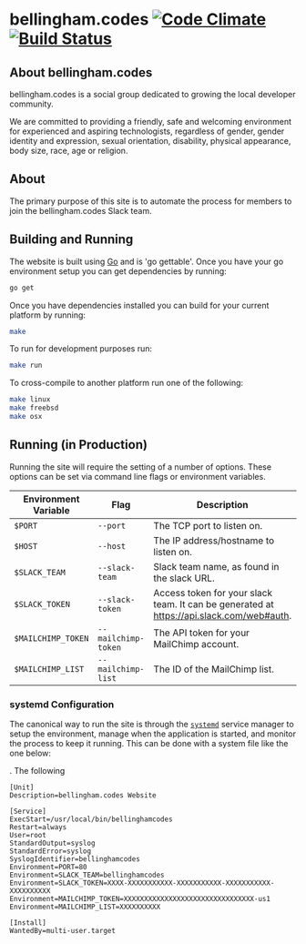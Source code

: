 # bellingham.codes [![Code Climate](https://codeclimate.com/github/bellinghamcodes/website/badges/gpa.svg)](https://codeclimate.com/github/bellinghamcodes/website) [![Build Status](https://travis-ci.org/bellinghamcodes/website.svg?branch=master)](https://travis-ci.org/bellinghamcodes/website)

## About bellingham.codes
bellingham.codes is a social group dedicated to growing the local developer community.

We are committed to providing a friendly, safe and welcoming environment for experienced and aspiring technologists, regardless of gender, gender identity and expression, sexual orientation, disability, physical appearance, body size, race, age or religion.

## About 
The primary purpose of this site is to automate the process for members to join the bellingham.codes Slack team.

## Building and Running
The website is built using [Go][go] and is 'go gettable'. Once you have your go environment setup you can get dependencies by running:
```sh
go get
```

Once you have dependencies installed you can build for your current platform by running:
```sh
make
```

To run for development purposes run:
```sh
make run
```

To cross-compile to another platform run one of the following:
```sh
make linux
make freebsd
make osx
```

## Running (in Production)
Running the site will require the setting of a number of options. These options can be set via command line flags or environment variables. 

| Environment Variable |         Flag        |                                       Description                                        | Default Value |
|----------------------|---------------------|------------------------------------------------------------------------------------------|---------------|
| `$PORT`              | `--port`            | The TCP port to listen on.                                                               | `3000`        |
| `$HOST`              | `--host`            | The IP address/hostname to listen on.                                                    | All hosts     |
| `$SLACK_TEAM`        | `--slack-team`      | Slack team name, as found in the slack URL.                                              | `""`          |
| `$SLACK_TOKEN`       | `--slack-token`     | Access token for your slack team. It can be generated at https://api.slack.com/web#auth. | `""`          |
| `$MAILCHIMP_TOKEN`   | `--mailchimp-token` | The API token for your MailChimp account.                                                | `""`          |
| `$MAILCHIMP_LIST`    | `--mailchimp-list`  | The ID of the MailChimp list.                                                            | `""`          |

### systemd Configuration
The canonical way to run the site is through the [`systemd`][systemd] service manager to setup the environment, manage when the application is started, and monitor the process to keep it running. This can be done with a system file like the one below:

. The following 

```apacheconf
[Unit]
Description=bellingham.codes Website

[Service]
ExecStart=/usr/local/bin/bellinghamcodes
Restart=always
User=root
StandardOutput=syslog
StandardError=syslog
SyslogIdentifier=bellinghamcodes
Environment=PORT=80
Environment=SLACK_TEAM=bellinghamcodes
Environment=SLACK_TOKEN=XXXX-XXXXXXXXXXX-XXXXXXXXXXX-XXXXXXXXXXX-XXXXXXXXXX
Environment=MAILCHIMP_TOKEN=XXXXXXXXXXXXXXXXXXXXXXXXXXXXXXXX-us1
Environment=MAILCHIMP_LIST=XXXXXXXXXX

[Install]
WantedBy=multi-user.target
```


[go]: http://www.golang.org
[systemd]: https://freedesktop.org/wiki/Software/systemd/
